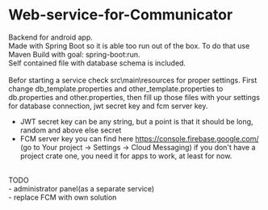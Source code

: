 # Web-service-for-Communicator
Backend for android app.<br />
Made with Spring Boot so it is able too run out of the box. To do that use Maven Build with goal: spring-boot:run.<br />
Self contained file with database schema is included.<br />
<br />
Befor starting a service check src\main\resources for proper settings. 
First change db_template.properties and other_template.properties to db.properties and other.properties, 
then fill up those files with your settings for database connection, jwt secret key and fcm server key.<br />
- JWT secret key can be any string, but a point is that it should be long, random and above else secret<br />
- FCM server key you can find here https://console.firebase.google.com/ (go to Your project -> Settings -> Cloud Messaging) if you don't have a project crate one, you need it for apps to work, at least for now.
<br />
TODO <br />
- administrator panel(as a separate service) <br />
- replace FCM with own solution <br />